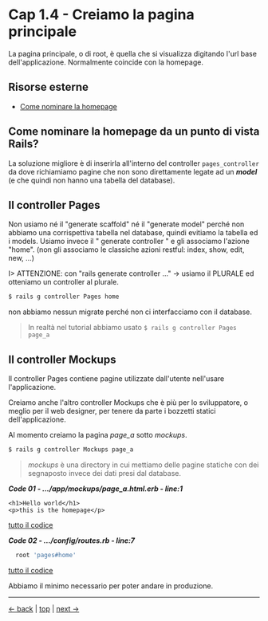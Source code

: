 # <a name="top"></a> Cap 1.4 - Creiamo la pagina principale

La pagina principale, o di root, è quella che si visualizza digitando l'url base dell'applicazione.
Normalmente coincide con la homepage.



## Risorse esterne

- [Come nominare la homepage](https://stackoverflow.com/questions/349743/welcome-home-page-in-ruby-on-rails-best-practice)



## Come nominare la homepage da un punto di vista Rails?

La soluzione migliore è di inserirla all'interno del controller `pages_controller` da dove richiamiamo pagine che non sono direttamente legate ad un ***model*** (e che quindi non hanno una tabella del database).



## Il controller Pages

Non usiamo né il "generate scaffold" né il "generate model" perché non abbiamo una corrispettiva tabella nel database, quindi evitiamo la tabella ed i models.
Usiamo invece il " generate controller " e gli associamo l'azione "home". 
(non gli associamo le classiche azioni restful: index, show, edit, new, ...)

I> ATTENZIONE: con "rails generate controller ..." -> usiamo il PLURALE ed otteniamo un controller al plurale.

```bash
$ rails g controller Pages home
```

non abbiamo nessun migrate perché non ci interfacciamo con il database.

> In realtà nel tutorial abbiamo usato `$ rails g controller Pages page_a`




## Il controller Mockups

Il controller Pages contiene pagine utilizzate dall'utente nell'usare l'applicazione.

Creiamo anche l'altro controller Mockups che è più per lo sviluppatore, o meglio per il web designer, per tenere da parte i bozzetti statici dell'applicazione.

Al momento creiamo la pagina *page_a* sotto *mockups*.

```bash
$ rails g controller Mockups page_a
```

> *mockups* è una directory in cui mettiamo delle pagine statiche con dei segnaposto invece dei dati presi dal database.

***Code 01 - .../app/mockups/page_a.html.erb - line:1***

```html+erb
<h1>Hello world</h1>
<p>this is the homepage</p>
```

[tutto il codice](https://github.com/flaviobordonidev/leanpubabrandnewcms/blob/master/ubuntudream/01-new_app/04_01-mockups-index.html.erb)


***Code 02 - .../config/routes.rb - line:7***

```ruby
  root 'pages#home'
```

[tutto il codice](https://github.com/flaviobordonidev/leanpubabrandnewcms/blob/master/ubuntudream/01-new_app/04_01-mockups-index.html.erb)


Abbiamo il minimo necessario per poter andare in produzione.



---

[<- back](https://github.com/flaviobordonidev/leanpubabrandnewcms/blob/master/ubuntudream/01-new_app/01_00-new_app-it.md)
 | [top](#top) |
[next ->](https://github.com/flaviobordonidev/leanpubabrandnewcms/blob/master/ubuntudream/01-new_app/03_00-gemfile_ruby_version.md)
